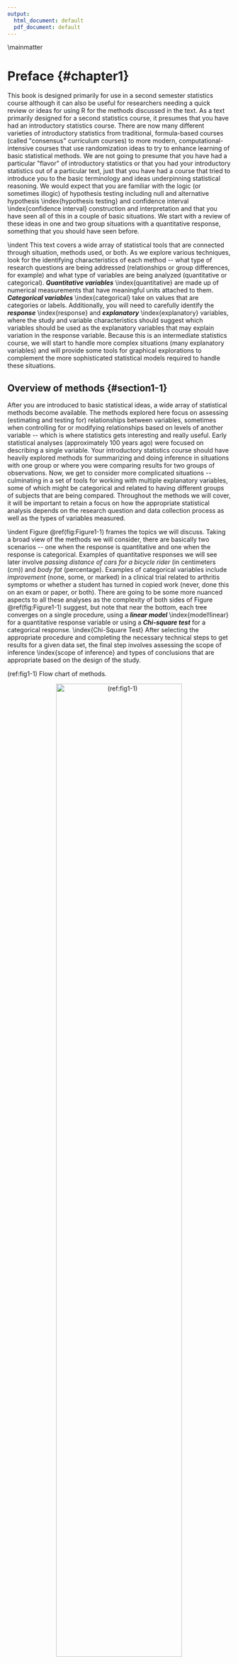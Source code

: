 ```yaml
---
output:
  html_document: default
  pdf_document: default
---
```

\mainmatter

# Preface {#chapter1}





This book is designed primarily for use in a second semester 
statistics course although it can also be
useful for researchers needing a quick review or ideas for using R for the
methods discussed in the text. As a text primarily designed for a second
statistics course, it presumes that you have had an introductory statistics
course. There are now many different varieties of introductory statistics from
traditional, formula-based courses (called "consensus" curriculum courses) to
more modern, computational-intensive courses that use randomization ideas to try to
enhance learning of basic statistical methods. We are not going to presume that
you have had a particular "flavor" of introductory statistics or that you had
your introductory statistics out of a particular text, just that you have had a
course that tried to introduce you to the basic terminology and ideas
underpinning statistical reasoning. We would expect that you are familiar with
the logic (or sometimes illogic) of hypothesis testing including null and
alternative hypothesis \index{hypothesis testing} and confidence interval \index{confidence interval} construction and interpretation
and that you have seen all of this in a couple of basic situations. We start
with a review of these ideas in one and two group situations with a
quantitative response, something that you should have seen before. 

\indent This text covers a wide array of statistical tools that are connected through situation, methods used, 
or both. As we explore various techniques, look for the identifying characteristics
of each method -- what type of research questions are being addressed
(relationships or group differences, for example) and what type of variables
are being analyzed (quantitative or categorical). ***Quantitative variables*** \index{quantitative} are made up of numerical measurements that have meaningful units attached to
them. ***Categorical variables*** \index{categorical} take on values that are categories or labels.
Additionally, you will need to carefully identify the ***response*** \index{response} and ***explanatory*** \index{explanatory} variables, where
the study and variable characteristics should suggest which variables should be used
as the explanatory variables that may explain
variation in the response variable. Because this is an intermediate statistics
course, we will start to handle more complex situations (many explanatory
variables) and will provide some tools for graphical explorations to complement
the more sophisticated statistical models required to handle these situations. 

## Overview of methods {#section1-1}

After you are introduced to basic statistical ideas, a wide array of statistical methods become
available. The methods explored here focus on assessing (estimating and testing
for) relationships between variables, sometimes when controlling for or
modifying relationships based on levels of another variable -- which is where statistics gets interesting and really useful. Early statistical analyses (approximately 100 years ago) were
focused on describing a single variable. Your introductory statistics course
should have heavily explored methods for summarizing and doing inference in
situations with one group or where you were comparing results for two groups of
observations. Now, we get to consider more complicated situations -- culminating
in a set of tools for working with multiple explanatory variables, some of
which might be categorical and related to having different groups of subjects
that are being compared. Throughout the methods we will cover, it will be
important to retain a focus on how the appropriate statistical analysis depends
on the research question and data collection process as well as the types of
variables measured. 

\indent Figure \@ref(fig:Figure1-1) frames the topics we will discuss. Taking a broad
view of the methods we will consider, 
there are basically two scenarios -- one when the response is quantitative and
one when the response is categorical. Examples of quantitative responses we will
see later involve *passing distance of cars for a bicycle rider* (in centimeters (cm)) and *body fat* (percentage). 
Examples of categorical variables include *improvement* (none, some, or marked) 
in a clinical trial related to arthritis symptoms or whether a student has turned in copied work 
(never, done this on an exam or paper, or both). There are going to be some more
nuanced aspects to all these analyses as the complexity of both sides of Figure
\@ref(fig:Figure1-1) suggest, but note that near the bottom, each tree converges 
on a single
procedure, using a ***linear model*** \index{model!linear} for a quantitative response variable or 
using a ***Chi-square test*** for a categorical response. \index{Chi-Square Test} After selecting the
appropriate procedure and completing the necessary technical steps to get results
for a
given data set, the final step involves assessing the scope of inference 
\index{scope of inference} and
types of conclusions that are appropriate based on the design of the study. 

(ref:fig1-1) Flow chart of methods.

<div class="figure" style="text-align: center">
<img src="chapter1_files/decisiontree.jpg" alt="(ref:fig1-1)" width="75%" />
<p class="caption">(\#fig:Figure1-1)(ref:fig1-1)</p>
</div>

\indent We will be spending most of the semester working on methods for quantitative
response variables (the
left side of Figure \@ref(fig:Figure1-1) is covered in Chapters \@ref(chapter2),
\@ref(chapter3), \@ref(chapter4), \@ref(chapter6), \@ref(chapter7), and
\@ref(chapter8)), stepping
over to handle the situation with a categorical response variable in Chapter \@ref(chapter5) (right side
of Figure \@ref(fig:Figure1-1)).
Chapter \@ref(chapter9) contains case studies
illustrating all the methods discussed previously, providing a final opportunity
to explore additional examples that illustrate how finding a
path through Figure \@ref(fig:Figure1-1) can lead to the appropriate analysis. 


\indent The first topics (Chapters \@ref(chapter1), and \@ref(chapter2)) will be more
familiar as we start with single and two group situations
with a quantitative response. In your previous statistics course, you should
have seen methods for estimating and quantifying uncertainty for the mean of a
single group and for differences in the means of two groups. Once we have briefly
reviewed these methods and introduced the statistical software that we will use
throughout the course, we will consider the first new statistical material in
Chapter \@ref(chapter3). It involves the situation with a quantitative response
variable where
there are more than 2 groups to compare -- this is what we call the ***One-Way
ANOVA*** situation. It generalizes the 2-independent sample hypothesis
test to handle situations where more than 2 groups are being studied. When we
learn this method, we will begin discussing model assumptions \index{assumptions} and methods for
assessing those assumptions that will be present in every analysis involving a
quantitative response. The ***Two-Way ANOVA*** (Chapter \@ref(chapter3))
considers situations with two categorical explanatory variables and a 
quantitative response. To make
this somewhat concrete, suppose we are interested in assessing differences in, 
say, the *yield* of wheat from a field based on the amount of *fertilizer* applied
(none, low, or high) and *variety* of wheat (two types). Here, *yield* is a quantitative response variable that might be measured in bushels per acre and
there are two categorical explanatory variables, *fertilizer*, with three levels, and *variety*, with two levels. In this material, we introduce the idea of an
***interaction*** between the two explanatory variables: \index{interaction!Two-Way ANOVA} the relationship between one categorical
variable and the mean of the response changes depending on the levels of the
other categorical variable. For example, extra fertilizer might enhance the
growth of one variety and hinder the growth of another so we would say that *fertilizer* has different impacts based on the level of *variety*. Given this interaction may or may not actually be present, we will consider two versions of the model in Two-Way ANOVAs, \index{model!Two-Way ANOVA} what are called the ***additive*** \index{model!additive} (no interaction) and the ***interaction*** \index{model!interaction} models. 

\indent Following the methods for two categorical variables and a quantitative response, we explore a method for
analyzing data where the response is categorical, called the ***Chi-square test***
in Chapter \@ref(chapter5). This most closely matches the One-Way ANOVA
situation with a single categorical explanatory variable, except now the
response variable is categorical. For example, we will assess whether taking a
drug (vs taking a ***placebo***^[A ***placebo*** is a treatment level designed to
mimic the potentially efficacious level(s) but that can have no actual effect. The
***placebo effect*** is the effect that thinking that an effective treatment was
received has on subjects. There are other related issues in performing experiments
like the ***Hawthorne*** or ***observer effect*** where subjects modify behavior
because they are being observed.])
has an ***effect***^[We will reserve the term "effect" for situations where we could
potentially infer causal impacts on the response of the explanatory variable which
occurs in situations where the levels of the explanatory variable are randomly
assigned to the subjects.] on the type of improvement the subjects demonstrate. There
are two different scenarios
for study design that impact the analysis technique and hypotheses tested in
Chapter \@ref(chapter5). If the explanatory variable reflects the group that
subjects were
obtained from, either through randomization of the treatment level to the
subjects or by taking samples from separate populations, this is called a
***Chi-square Homogeneity Test***. \index{Chi-Square Test!Homogeneity Test} It is also possible to obtain a single sample
from a population and then obtain information on the levels of the explanatory
variable for each
subject. We will analyze these results using what is called a ***Chi-square Independence Test***.
\index{Chi-Square Test!Independence Test} They both use the same test statistic but we use slightly different graphics and are testing different hypotheses in these two related
situations. Figure \@ref(fig:Figure1-1) also shows that if we had a quantitative explanatory
variable and a categorical response that we would need to "bin" or create
categories of responses from the quantitative variable to use the Chi-square
testing methods. 

\indent If the predictor and response variables are both quantitative, we start with
scatterplots, correlation, 
and ***simple linear regression*** models (Chapters \@ref(chapter6) and
\@ref(chapter7)) -- things you should have seen, at least to some degree,
previously. The biggest differences here will be
the depth of exploration of diagnostics and inferences for this model and
discussions of transformations of variables. \index{transformation} If there is more than one
explanatory variable, then we say that we are doing ***multiple linear regression***
(Chapter \@ref(chapter8)) -- the "multiple" part of the name reflects that there will
be more
than one explanatory variable. We use the same name if we have a mix of
categorical and quantitative predictor variables but there are some new issues
in setting up the models and interpreting the coefficients that we need to
consider. In the situation with one categorical predictor and one quantitative
predictor, we revisit the idea of an interaction. 
\index{interaction!MLR} 
It allows us to consider situations
where the estimated relationship between a quantitative predictor and the 
mean response
varies among different levels of the categorical variable. In Chapter \@ref(chapter9), connections among all the methods used for quantitative responses are discussed, showing that they are all just linear models \index{model!linear}. We also show how the methods discussed can be applied to a suite of new problems with a set of case studies and how that relates to further extensions of the methods.

\indent By the end of Chapter \@ref(chapter9) you should be able to identify, perform 
using the statistical software R [@R-base], and interpret the results from each of these methods. There
is a lot to learn, but many of the tools for using R and interpreting results
of the analyses accumulate and repeat throughout the textbook. If you work hard to
understand the initial methods, it will help you when the methods get more
complicated. You will likely feel like you are just starting to learn how to
use R at the end of the semester and for learning a new language that is
actually an accomplishment. We will just be taking you on the first steps of a
potentially long journey and it is up to you to decide how much further you
want to go with learning the software. 

\indent All the methods you will learn require you to carefully consider how the data were collected, how that
pertains to the population of interest, and how that impacts the inferences
that can be made. The ***scope of inference*** from the bottom of Figure
\@ref(fig:Figure1-1) is our shorthand term for remembering to think about two aspects
of the study -- ***random assignment*** and ***random sampling***.
\index{random assignment} \index{random sampling} In a given
situation, you need to use the description of the study to decide if the
explanatory variable was randomly assigned to study units (this allows for ***causal inferences*** \index{causal effect} if differences are detected) or not (so no causal statements
are possible). As an example, think about two studies, one where students are
randomly assigned to either get tutoring with their statistics course or not
and another where the students are asked at the end of the semester whether
they sought out tutoring or not. Suppose we compare the final grades in the
course for the two groups (tutoring/not) and find a big difference. In the
first study with random assignment, \index{random assignment} we can say the tutoring caused the
differences we observed. In the second, we could only say that the tutoring was
associated with differences but because students self-selected the group they
ended up in, we can't say that the tutoring caused the differences. The other
aspect of scope of inference concerns random sampling: \index{random sampling} If the data were obtained
using a random sampling mechanism, then our inferences can be safely extended
to the population that the sample was taken from. However, if we have a non-random
sample, our inference can only apply to the sample collected. In the previous
example, the difference would be studying a random sample of students from the
population of, say, Introductory Statistics students at a university versus
studying a sample of students that volunteered for the research project, maybe
for extra credit in the class. We could still randomly assign them to
tutoring/not but the non-random sample would only lead to conclusions about
those students that volunteered. The most powerful scope of inference is when there
are randomly assigned levels of explanatory variables with a random sample from
a population -- conclusions would be about causal impacts that would happen in the
population. 

\indent By the end of this material, you should have some basic R skills and abilities to create basic ANOVA and
regression models, as well as to handle Chi-square testing situations. 
Together, this should prepare you for future statistics courses or for other
situations where you are expected to be able to identify an appropriate
analysis, do the calculations and required graphics using the data set, and then effectively
communicate interpretations for the methods discussed here. 

## Getting started in R {#section1-2}

You will need to download the statistical software package called R and an enhanced interface to R called
RStudio [@RStudio]. They are open source and free to download and use
(and will always be that way). This means that the skills you learn now can
follow you the rest of your life. R is becoming the primary language of
statistics and is being adopted across academia, government, and businesses to
help manage and learn from the growing volume of data being obtained. Hopefully
you will get a sense of some of the power of R in this book. 

\indent The next pages will walk you through the process of getting the software downloaded and provide you with
an initial experience using RStudio to do things that should look familiar
even though the interface will be a new experience. Do not expect to master R
quickly -- it takes years (sorry!) even if you know the statistical methods
being used. We will try to keep all your interactions with R code in a similar
code format and that should help you in learning how to use R as we move
through various methods. We will also often provide you with example code. Everyone
that learns R starts with copying other people's code and then making changes
for specific applications -- so expect to go back to examples from the text and focus
on learning how to modify that code to work for your particular data set. Only
really experienced R users "know" functions without having to check other
resources. After we complete this basic introduction, Chapter \@ref(chapter2) begins doing
more sophisticated things with R, allowing us to compare quantitative responses
from two groups, make some graphical displays, do hypothesis testing \index{hypothesis testing} and create
confidence intervals in a couple of different ways. 

\indent You will have two^[There is a cloud version of R Studio available at https://rstudio.cloud/ that is free for limited usage and some institutions have locally hosted versions that you can use with a web-browser (check with your instructor for those options). We recommend following the steps to be able to work locally but try this option if you have issues with the installation process and need to complete an assignment or two until you get the installation sorted out.] downloading activities to complete before you can do anything
more than read this book^[I created this interactive website (https://greenwood-stat.shinyapps.io/InstallDemo/) that contains discussions and activities related to installing and using R and RStudio.]. First, you need to download R. It is the engine that will do all the computing
for us, but you will only interact with it once. Go to http://cran.rstudio.com
and click on the "**Download R for...**" button that
corresponds to your operating system. On the next page, click on "**base**" and then it will take you 
to a screen to download the most current version of R that is compiled for your
operating system, something like "**Download R 4.1.1 for Windows**". Click on that link and then open 
the file you downloaded. You will need to select your preferred language (choose English so your instructor can help you), then hit "**Next**"
until it starts to unpack and install the program (all the base settings will be fine). After you hit "**Finish**" you will not do anything further with R directly. 

\indent Second, you need to download RStudio. It is an enhanced interface that will make interacting with
R less frustrating and allow you to directly create reports that include the code and output. To download RStudio, go near the bottom of https://www.rstudio.com/products/rstudio/download/ and select the correct version under
"Installers for Supported Platforms" for your operating system. Download and
then install RStudio using the installer. From this point forward, you should only
open RStudio; it provides your interface with R. Note that both R and RStudio
are updated frequently (up to four times a year) and if you downloaded either
more than a few months previously, you should download the up-to-date versions, 
especially if something you are trying to do is not working. Sometimes code
will not work in older versions of R and sometimes old code won't work in new
versions of R.^[The need to keep the code up-to-date as R continues to evolve is
one reason that this book is locally published and that this is the 8^th^ time 
it has been revised in eight years...]
 
(ref:fig1-2) Initial RStudio layout.

<div class="figure" style="text-align: center">
<img src="chapter1_files/fig1-2.png" alt="(ref:fig1-2)" width="100%" />
<p class="caption">(\#fig:Figure1-2)(ref:fig1-2)</p>
</div>

\newpage

\indent To get started, we can complete some basic tasks in R using the RStudio
interface. When you open RStudio, you will see a screen like Figure 
\@ref(fig:Figure1-2). The
added annotation in this and the following screen-grabs is there to help you
get initially oriented to the software interface. R is command-line software --
meaning that in some way or another you have to create code and get it evaluated,
either by entering and execute it at a command prompt or by using the RStudio 
interface to run the code that is stored in a file. RStudio makes the management and
execution of that code more efficient than the basic version of R. In RStudio, 
the lower left panel is called the "console" window and is where you can type R
code directly into R or where you will see the code you run and (most
importantly!) where the results of your executed commands will show up. The
most basic interaction with R is available once you get the cursor active at
the command prompt ">" by clicking in that panel (look for a blinking
vertical line). The upper left panel is for writing, saving, and running your R
code either in .R script files or .Rmd (markdown) files, discussed below. Once 
you have code available in this window, the "Run" button will
execute the code for the line that your cursor is on or for any text that you
have highlighted with your mouse. The "data management" or environment panel is
in the upper right, providing information on what data sets have been loaded. 
It also contains the "Import Dataset" button that provides the easiest way for
you to read a data set into R so you can analyze it. The lower right panel
contains information on the "Packages" (additional code we will download and
install to add functionality to R) that are available and is where you will see
plots that you make and requests for "Help" on specific functions. 


\indent As a first interaction with R we can use it as a calculator. To do this, click near the command prompt
(``>``) in the lower left "console" panel, type 3+4, and then hit enter. It
should look like this:

```r
> 3 + 4
[1] 7
```

You can do more interesting calculations, like finding the mean of the 
numbers -3, 5, 7, and 8 by adding them up and dividing by 4:

```r
> (-3 + 5 + 7 + 8)/4
[1] 4.25
```

Note that the parentheses help R to figure out your desired order of operations. If you drop that grouping, you get
a very different (and wrong!) result:

```r
> -3 + 5 + 7 + 8/4
[1] 11
```

We could estimate the standard deviation similarly using the formula you might remember from introductory
statistics, but that will only work in very limited situations. To use the real
power of R this semester, we need to work with data sets that store the
observations for our subjects in *variables*.
Basically, we need to store observations in named vectors (one dimensional 
arrays) that contain a list of the observations. To create a vector containing
the four numbers and assign it to a variable named *variable1*, we need to 
create a vector using the concatenate function 
``c`` which means "combine the items" that follow, if they are inside 
parentheses and have commas separating the values, 
as follows:

```r
> c(-3, 5, 7, 8)
[1] -3 5 7 8
```

To get this vector stored in a variable called *variable1* we need to 
use the assignment operator, ``<-`` (read as "is defined to contain") that assigns 
the information on the right into the variable that you are creating on 
the left. 

```r
> variable1 <- c(-3, 5, 7, 8)
```

In R, the assignment operator, ``<-``, is created by typing a 
"less than" symbol ``<`` followed by a "minus" sign (``-``)
**without a space between them**. If you
ever want to see what numbers are residing in an object in R, just type 
its name and hit *enter*. You can see how that variable contains the same 
information that was initially generated by 
``c(-3, 5, 7, 8)`` but is easier to access since we just need the text 
for the variable name representing that vector. 

```r
> variable1
[1] -3 5 7 8
```

With the data stored in a variable, we can use functions such as
``mean`` and
``sd`` to find the mean and standard deviation of the observations contained in
``variable1``: 
\index{mean}
\index{standard deviation}

```r
> mean(variable1)
[1] 4.25
> sd(variable1)
[1] 4.99166
```


\indent When dealing with real data, we will often have information about more than one
variable. We could enter all observations by hand for each variable but this is
prone to error and onerous for all but the smallest data sets. If you are to
ever utilize the power of statistics in the evolving data-centered world, data
management has to be accomplished in a more sophisticated way. While you can
manage data sets quite effectively in R, it is often easiest to start with your
data set in something like Microsoft Excel or OpenOffice's Calc. You want to
make sure that observations are in the rows and the names of variables are in
first row of the columns and that there is no "extra stuff" in the spreadsheet. If you have
missing observations, they should be represented with blank cells. The file should
be saved as a ".csv" file (stands for comma-separated values although Excel
calls it "CSV (Comma Delimited)"), which basically strips off some of the junk
that Excel adds to the necessary information in the file. Excel will tell you that
this is a bad idea, but it actually creates a more stable archival format and
one that R can use directly.^[There are ways to read ".xls" and ".xlsx" files 
directly into R that we will explore later so you can also use that format if you prefer.]

\indent The following code to read in the data set relies on an R package called 
``readr`` [@R-readr]. Packages in R provide additional functions and data sets that 
are not available in the initial download of R or RStudio. To get access to the packages, 
first "install" (basically
download) and then "load" the package. To install an R package, go to the **Packages** 
tab in the lower right panel of
RStudio. Click on the **Install** button and then type in the name of the package in
the box (here type in ``readr``). 
\index{R packages!\textbf{readr}}
RStudio will try to auto-complete the package name
you are typing which should help you make sure you got it typed correctly. If you are working in a .Rmd file, a highlighted message may show up on the top of the file to suggest packages to install that are not present -- look for this to help make sure you have the needed packages installed. This will
be the first of *many* times that we will mention that R is case sensitive -- in
other words, ``Readr`` is different from ``readr`` in R syntax and this sort of
thing applies to everything you do in R. You should only need to install each R
package once on a given computer. If you ever see a message that R can't find a
package, make sure it appears in the list in the **Packages** tab. If it 
doesn't, repeat the previous steps to install it. 

---------------------------------------------------------------------------
**Important**: R is case sensitive! ``Readr`` is not the same as ``readr``!
---------------------------------------------------------------------------

\newpage

\indent After installing the package, we need to load it to make it active in a given work
session. Go to the command prompt and type (or copy and paste) ``library(readr)`` or ``require(readr)``:
\index{R packages!\textbf{readr}}

```
> library(readr)
```

With a data set converted to a CSV file and ``readr`` installed and loaded, we need to read the data set into the active workspace. 
\index{import data}
There are two ways to do this, either using the point-and-click GUI in RStudio (click
the "Import Dataset" button in the upper right "Environment" panel as
indicated in Figure \@ref(fig:Figure1-2)) or modifying the ``read_csv`` 
function to find the file of interest. To practice this, you can 
download an Excel (.xls) file from
http://www.math.montana.edu/courses/s217/documents/treadmill.xls 
that contains observations on 31 males that volunteered for a study on methods 
for measuring fitness [@Westfall1993]. 
In the spreadsheet, you will find a data set that
starts and ends with the following information (only results for Subjects 1, 2, 
30, and 31 shown here):

----------------------------------------------------------------------------
Sub-   Tread-    TreadMill-   RunTime  RunPulse  Rest    BodyWeight   Age
ject   MillOx    MaxPulse                        Pulse
-----  --------  -----------  -------  --------  ------  -----------  ----
1      60.05     186          8.63     170       48      81.87        38

2      59.57     172          8.17     166       40      68.15        42

…      …         …            …        …         …       …            …

30     39.2      172          12.88    168       44      91.63        54

31     37.39     192          14.03    186       56      87.66        45
----------------------------------------------------------------------------

\indent The variables contain information on the subject number (*Subject*), subjects' 
maximum treadmill oxygen consumption (*TreadMillOx*, in ml per kg per minute, also called maximum VO2) and 
maximum pulse rate (*TreadMillMaxPulse*, in beats per minute), time to run 1.5
miles (*Run Time*, in minutes), maximum pulse
during 1.5 mile run (*RunPulse*, in beats per minute), resting pulse rate 
(*RestPulse*, beats per minute), Body Weight (*BodyWeight*, in kg), and *Age* 
(in years). Open the file in Excel or equivalent software and then save it as 
a .csv file in a location you can find on your computer. Then go to RStudio 
and click on **File**, then **Import Dataset**, then **From Text (readr)...**^[If
you are having trouble getting the file converted and read into R, copy and 
run the following code: 
``treadmill <- read_csv("http://www.math.montana.edu/courses/s217/documents/treadmill.csv")``.] 
\index{import data}
Click "**Import**" and find your file. R will store the data set as an object with the same name 
as the .csv file. You could use another name as well, but it is 
often easiest just to keep the data
set name in R related to the original file name. You should see some text appear
in the console (lower left panel) like in Figure \@ref(fig:Figure1-3). The text 
that is created
will look something like the following -- if you had stored the file in a drive
labeled D:, it would be:




```r
treadmill <- read_csv("D:/treadmill.csv")
```

What is put inside the 
``" "`` will depend on the location and name of your saved .csv file. A 
version of the data set in what looks like a
spreadsheet will appear in the upper left window due to the second line of 
code (``View(treadmill``)). 

(ref:fig1-3) RStudio with initial data set loaded.

<div class="figure" style="text-align: center">
<img src="chapter1_files/fig1-3.png" alt="(ref:fig1-3)" width="100%" />
<p class="caption">(\#fig:Figure1-3)(ref:fig1-3)</p>
</div>

\indent Just directly typing (or using) a line of code like this is actually the 
other way that we can read in
files. If you choose to use the text-only interface, then you need to tell R
where to look in your computer to find the data file. ``read_csv`` is a 
function that takes a path as an argument. To use it, specify the path to 
your data file, put quotes around it, and put it as the input to 
``read_csv(...)``. For some examples later in the book, you will be able to 
copy a command like this from the text and read data sets and other
code directly from the website, assuming you are connected to the
internet. 

\indent To verify that you read the data set in correctly, it is always good to check 
its contents. We can view the first and last rows in the data set using the 
``head`` and ``tail`` functions on the data set, which show the following 
results for the
``treadmill`` data. Note that you will sometimes need to resize the console
window in RStudio to get all the columns to display
in a single row which can be performed by dragging the gray bars that separate
the panels.
\index{\texttt{head()}}
\index{\texttt{tail()}}

\small

```r
> head(treadmill)
# A tibble: 6 x 8
  Subject TreadMillOx TreadMillMaxPulse RunTime RunPulse RestPulse BodyWeight   Age
    <int>       <dbl>             <int>   <dbl>    <int>     <int>      <dbl> <int>
1       1       60.05               186    8.63      170        48      81.87    38
2       2       59.57               172    8.17      166        40      68.15    42
3       3       54.62               155    8.92      146        48      70.87    50
4       4       54.30               168    8.65      156        45      85.84    44
5       5       51.85               170   10.33      166        50      83.12    54
6       6       50.55               155    9.93      148        49      59.08    57

> tail(treadmill)
# A tibble: 6 x 8
  Subject TreadMillOx TreadMillMaxPulse RunTime RunPulse RestPulse BodyWeight   Age
    <int>       <dbl>             <int>   <dbl>    <int>     <int>      <dbl> <int>
1      26       44.61               182   11.37      178        62      89.47    44
2      27       40.84               172   10.95      168        57      69.63    51
3      28       39.44               176   13.08      174        63      81.42    44
4      29       39.41               176   12.63      174        58      73.37    57
5      30       39.20               172   12.88      168        44      91.63    54
6      31       37.39               192   14.03      186        56      87.66    45
```
 
\normalsize

\newpage

\indent When you load an installed package with ``library``, you may see a warning message about versions of the package and versions of 
R -- this is *usually* something you can ignore. Other warning messages could
be more ominous for proceeding but before getting too concerned, there are 
couple of basic things to check. 
\index{warning message}
First, double check that the package is 
installed (see
previous steps). Second, check for typographical errors in your code --
especially for mis-spellings or unintended capitalization. If you are still
having issues, try repeating the installation process. Then click on the "**Update**" button to check for potentially newer versions of packages. If all that fails, try the cloud version of RStudio discussed before and repeat the steps there. 

\indent To help you go from basic to intermediate R usage and especially to help with more
complicated problems, you will want to learn how to manage and save your R code. 
The best way to do this is using the upper left panel in RStudio. If you just want to manage code, then you can use what
are called R Scripts, which are files that have a file extension of ".R". To
start a new ".R" file to store your code, click on **File**, then 
**New File**, then **R Script**. This will create a blank page to enter and 
edit code -- then save the file as something like "MyFileName.R" in your preferred location. 
Saving your code will mean that you can return to where you
were working last by simply re-running the saved script file. With code in the
script window, you can place the cursor on a line of code or highlight a chunk
of code and hit the "Run" button^[You can also use Ctrl+Enter if you like hot keys.] 
on the upper part of the panel. It will appear
in the console with results just like what you would obtain if you typed it
after the command prompt and hit enter for each line. Figure \@ref(fig:Figure1-4) 
shows the screen with the code used in this 
section in the upper left panel, saved in
a file called "Ch1.R", with the results of highlighting and executing the first
section of code using the "Run" button. 

(ref:fig1-4) RStudio with highlighted code run.

<div class="figure" style="text-align: center">
<img src="chapter1_files/fig1-4.png" alt="(ref:fig1-4)" width="100%" />
<p class="caption">(\#fig:Figure1-4)(ref:fig1-4)</p>
</div>

## Basic summary statistics, histograms, and boxplots using R {#section1-3}

For the following material, you will need to install and load the ``mosaic`` package [@R-mosaic]. 

\index{R packages!\textbf{mosaic}}

```r
> library(mosaic)
```

It provides a suite of enhanced functions to aid our initial explorations. With RStudio running, the ``mosaic`` package loaded, a place to write and
save code, and the ``treadmill`` data set loaded, we can (finally!) start to
summarize the results of the study. The ``treadmill`` object is what R calls a 
***tibble***^[Tibbles are R objects that can contain both 
categorical and quantitative variables on your $n$ subjects with a name for each
variable that is also the name of each column in a matrix. \index{tibble} Each subject is a 
row of the data set. The name (supposedly) is due to the way *table* sounds in the accent of a particularly influential developer at RStudio who is from New Zealand.] and contains columns corresponding to each variable in 
the spreadsheet. Every
function in R will involve specifying the variable(s) of interest and how you
want to use them. To access a particular variable (column) in a tibble, you
can use a $ between the name of the tibble and the name of the variable of
interest, generically as ``tibblename$variablename``. You can think of this as *tibblename's variablename* where the *'s* is replaced by the dollar sign. To identify the 
``RunTime`` variable here it would be ``treadmill$RunTime``. In the command line it would look like:

```r
> treadmill$RunTime
[1]  8.63  8.17  8.92  8.65 10.33  9.93 10.13 10.08  9.22  8.95 10.85  9.40 11.50 10.50
[15] 10.60 10.25 10.00 11.17 10.47 11.95  9.63 10.07 11.08 11.63 11.12 11.37 10.95 13.08
[29] 12.63 12.88 14.03
```

\indent Just as in the previous section, we can generate summary statistics using functions like ``mean`` and ``sd`` by running them on a specific variable:
\index{mean}
\index{standard deviation}

```r
> mean(treadmill$RunTime)
[1] 10.58613
> sd(treadmill$RunTime)
[1] 1.387414
```
And now we know that the average running time for 1.5 miles for the subjects in the study was 10.6 minutes with a standard deviation (SD) of 1.39 minutes. But you should remember that the
mean and SD are only appropriate summaries if the distribution is roughly
***symmetric*** (both sides of the distribution are approximately the same shape and length). The 
``mosaic`` package provides a useful function called ``favstats`` that provides 
the mean and SD as well as the ***5 number summary***: \index{5 number summary}
the minimum (``min``), the first quartile (``Q1``, the 25^th^ percentile), 
the median (50^th^ percentile), the third quartile (``Q3``, the 75^th^
percentile), and the maximum (``max``). It also provides the number of 
observations (``n``) which was 31, as noted above, and a count of whether any 
missing values were encountered (``missing``), which was 0 here since all 
subjects had measurements available on this variable. 
\index{favstats}

```r
> favstats(treadmill$RunTime)
  min   Q1 median    Q3   max     mean       sd  n missing
 8.17 9.78  10.47 11.27 14.03 10.58613 1.387414 31       0
```

\indent We are starting to get somewhere with understanding that the runners were 
somewhat fit with the worst runner covering 1.5 miles in 14 minutes 
(the equivalent of a 9.3 minute mile)
and the best running at a 5.4 minute mile pace. The limited variation in the
results suggests that the sample was obtained from a restricted group with
somewhat common characteristics. When you explore the ages and weights of the
subjects in the Practice Problems in Section \@ref(section1-6), you will get even more
information about how similar all the subjects in this study were. Researchers often publish numerical summaries of this sort of demographic information to help readers understand the subjects that they studied and that their results might apply to.

\indent A graphical display of these results will help us to assess the shape 
of the distribution of run times -- including considering the potential for the presence of a ***skew*** (whether the right or left tail of the distribution 
is noticeably more spread out, with left skew meaning that the left tail 
is more spread out than the right tail) \index{skew} and ***outliers*** \index{outlier}
(unusual observations). A ***histogram*** \index{histogram} is a good place to start.
Histograms display connected bars with counts of observations defining
the height of bars based on a set of bins of values of the quantitative variable. 
We will apply the ``hist`` function to the ``RunTime`` variable, which produces 
Figure \@ref(fig:Figure1-5). 

```r
> hist(treadmill$RunTime)
```

(ref:fig1-5) Histogram of Run Times (minutes) of $n$ = 31 subjects in Treadmill study, bar heights are counts.

<div class="figure" style="text-align: center">
<img src="01-preface_files/figure-html/Figure1-5-1.png" alt="(ref:fig1-5)" width="75%" />
<p class="caption">(\#fig:Figure1-5)(ref:fig1-5)</p>
</div>

(ref:fig1-6) RStudio while in the process of copying the histogram.

<div class="figure" style="text-align: center">
<img src="chapter1_files/Fig1-6.png" alt="(ref:fig1-6)" width="100%" />
<p class="caption">(\#fig:Figure1-6)(ref:fig1-6)</p>
</div>

\indent You can save this plot by clicking on the **Export** button found above 
the plot, followed by **Copy to Clipboard** and clicking on the 
**Copy Plot** button. Then if you open your
favorite word-processing program, you should be able to paste it into a
document for writing reports that include the figures. You can see the first
parts of this process in the screen grab in Figure \@ref(fig:Figure1-6). You can also directly save the figures as separate files using 
**Save as Image** or **Save as PDF** and then insert them into your word 
processing documents. 

\indent The function ``hist`` defaults into providing a histogram on the ***frequency***
(count) scale. In most R functions, there are the default options that will 
occur if we don't make any specific choices but we
can override the default options if we desire. One option we can modify here is
to add labels to the bars to be able to see exactly how many observations fell
into each bar. Specifically, we can turn the ``labels`` option "on" by making it true ("T") by adding ``labels = T`` to the previous call to the ``hist`` function, separated by a comma. Note that we will use the ``=`` sign only for changing options within functions. 

```r
> hist(treadmill$RunTime, labels = T)
```

(ref:fig1-7) Histogram of Run Times with counts in bars labeled.

<div class="figure" style="text-align: center">
<img src="01-preface_files/figure-html/Figure1-7-1.png" alt="(ref:fig1-7)" width="75%" />
<p class="caption">(\#fig:Figure1-7)(ref:fig1-7)</p>
</div>


\indent Based on this histogram (Figure \@ref(fig:Figure1-8)), it does not appear that there any outliers in the responses
since there are no bars that are separated from the other observations. However, 
the distribution does not look symmetric and there might be a skew to the
distribution. Specifically, it appears to be ***skewed right*** (the right tail is longer than the left). But histograms can sometimes mask features of
the data set by binning observations and it is hard to find the percentiles
accurately from the plot. 

\indent When assessing outliers and skew, the ***boxplot*** 
(or *Box and Whiskers* plot) can also be helpful (Figure \@ref(fig:Figure1-8)) to describe the 
shape of the distribution as it displays the 5-number summary and will also indicate
observations that are "far" above the middle of the observations. 
\index{boxplot}
R's ``boxplot`` function uses the standard rule to indicate an observation as a
***potential outlier*** if it falls more than 1.5 times the ***IQR*** 
(Inter-Quartile Range, calculated as Q3 -- Q1) below Q1 or above Q3. 
\index{outlier}
The potential outliers 
are plotted with circles and the *Whiskers* (lines that extend from Q1 and Q3 typically to 
the minimum and maximum) are shortened to only go as far as
observations that are within $1.5*$IQR of the upper and lower quartiles. The *box*
part of the boxplot is a box that goes from Q1 to Q3 and the median is displayed as a line 
somewhere inside the box.^[The median, quartiles and whiskers sometimes occur at the same 
values when there are many tied observations. If you can't see all the 
components of the boxplot, produce the numerical summary to help you understand 
what happened.] Looking back at the summary statistics above, Q1 = 9.78 and Q3 = 11.27, providing an IQR of:

```r
> IQR <- 11.27 - 9.78
> IQR
[1] 1.49
```

One observation (the maximum value of 14.03) is indicated as a potential outlier 
based on this result by being larger than Q3 $+1.5*$IQR, which was 13.505:

```r
> 11.27 + 1.5*IQR
[1] 13.505
```

\indent The boxplot also shows a slight indication of a right skew (skew towards
larger values) with the distance from the minimum to the median being smaller than the
distance from the median to the maximum. Additionally, the distance from Q1 to
the median is smaller than the distance from the median to Q3. It is modest skew,
but worth noting. 

(ref:fig1-8) Boxplot of 1.5 mile Run Times.

<div class="figure" style="text-align: center">
<img src="01-preface_files/figure-html/Figure1-8-1.png" alt="(ref:fig1-8)" width="75%" />
<p class="caption">(\#fig:Figure1-8)(ref:fig1-8)</p>
</div>

```r
> boxplot(treadmill$RunTime)
```

\indent While the default boxplot is fine, it fails to provide good graphical labels, 
especially on the y-axis. Additionally, there is no title on the plot. The
following code provides some enhancements to the plot by using the ``ylab`` and 
``main`` options in the call to ``boxplot``, with the results displayed in
Figure \@ref(fig:Figure1-9). When we add text to plots, it will be contained within quotes and
be assigned into the options ``ylab`` (for y-axis) or ``main``
(for the title) here to put it into those locations. 

(ref:fig1-9) Boxplot of Run Times with improved labels.

<div class="figure" style="text-align: center">
<img src="01-preface_files/figure-html/Figure1-9-1.png" alt="(ref:fig1-9)" width="75%" />
<p class="caption">(\#fig:Figure1-9)(ref:fig1-9)</p>
</div>

```r
> boxplot(treadmill$RunTime, ylab = "1.5 Mile Run Time (minutes)", 
          main = "Boxplot of the Run Times of n = 31 participants")
```

\indent Throughout the book, we will often use extra options to make figures that
are easier for you to understand. There
are often simpler versions of the functions that will suffice but the extra
work to get better labeled figures is often worth it. I guess the point is that
"a picture is worth a thousand words" but in data visualization, that is only
true if the reader can understand what is being displayed. It is also important
to think about the quality of the information that is being displayed, 
regardless of how pretty the graphic might be. So maybe it is better to say 
"a picture can be worth a thousand words" if it is well-labeled?

## R Markdown {#section1-4}


The previous results were created by running the R code and then copying the
results from either the console or by copying the figure and then pasting the results 
into the typesetting program. There is another way
to use RStudio where you can have it compile the results (both output and
figures) directly into a document together with other writing and the code that generated it, 
using what is called R Markdown (http://shiny.rstudio.com/articles/rmarkdown.html). 
It is basically what we used to prepare this book and what you should learn to use to do your work. 
From here forward, you will see a
change in formatting of the R code and output as you will no
longer see the command prompt (">") with the code. The output will be
flagged by having two "##"'s before it. For example, the summary statistics for
the *RunTime* variable from ``favstats`` function would look like when run using R Markdown:


```r
favstats(treadmill$RunTime)
```

```
##   min   Q1 median    Q3   max     mean       sd  n missing
##  8.17 9.78  10.47 11.27 14.03 10.58613 1.387414 31       0
```

\indent Statisticians (and other scientists) are starting to use R Markdown and 
similar methods because they provide what is called "Reproducible
research" [@Gandrud2015] where all the code and output it produced are
available in a single place. This allows different researchers to run and verify
results (so "reproducible results") or the original researchers to revisit their 
earlier work at a later date and recreate all their results exactly^[I recently 
had to revisit some work from almost a decade ago (before I switched to using R 
Markdown) as we were working on a journal article submission that re-used some 
of that work and it was unclear where some results came from, so I had to do 
some new work that could have been avoided if I had worked in a reproducible 
fashion.]. Scientific publications are currently
encouraging researchers to work in this way and may someday require it. The 
term ***reproducible*** \index{reproducible} can also be related to whether 
repeated studies (with new, independent data collection stages and analyses) 
get the same result (also called ***replication***) \index{replication} -- 
further discussion of these terms and the implications for scientific research 
are discussed in Chapter \@ref(chapter2).

\indent In order to get some practice using R Markdown, create a sample document 
in this format using File -> New File -> R Markdown... Choose a title for your 
file and select the "Word" option. This will create a new file in the upper left 
window where we stored our .R script. Save that file to your computer. Then you 
can use the "Knit" button to have RStudio run the code and create a word 
document with the results. R Markdown documents contain basically two 
components, "code chunks" that contain your code and the rest of the document 
where you can write descriptions and interpretations of the results that code 
generates. The code chunks can be inserted using the "Insert" button by 
selecting the "R" option. Then write your code in between the 
`` ```{r} `` and `` ``` `` lines (it should have grey highlights for those lines 
and white for the rest of the portions of the .Rmd document). Once you write 
some code inside a code chunk, you can test your code using the triangle on the 
upper right side of it to run all the code that resides in that chunk. Keep your 
write up outside of these code chunks to avoid code errors and failures to 
compile. Once you think your code and writing is done, you can use the "Knit" 
button to try to compile the file. As you are learning, you may find this 
challenging, so start with trying to review the sample document and knit each 
time you get a line of code written so you know which line was responsible for 
preventing the knitting from being successful. Also look around for posted 
examples of .Rmd files to learn how others have incorporated code with 
write-ups. You might even be given a template of homework or projects as .Rmd 
files from your instructor. After you do this a couple of times, you will find 
that the challenge of working with markdown files is more than matched by the 
simplicity of the final product and, at least to researchers, the 
reproducibility and documentation of work that this way of working provides.


## Grammar of Graphics {#section1-5}

The previous plots were made using what is called "base R" graphics. It is 
possible to make versions of all the graphics we need in this material using 
single function calls like ``boxplot`` -- and there are some places we will 
utilize these simple versions because they get us exactly what we want to see. 
But to make more complex displays and have complete control of the way the 
graphs look, we will utilize the `ggplot2` package [@R-ggplot2] which was 
built to implement a type of grammar for making and layering graphical displays 
of data, adding each layer step by step. \index{\texttt{ggplot}} 
\index{R packages!\textbf{ggplot2}} While it takes a little bit of work to get 
started, the power of these displays will ultimately make the investment 
worthwhile^[This discussion is based on materials developed for a data 
visualization workshop originally developed by Dr. Allison Theobold and related 
to the https://datacarpentry.org/ workshops.]. 

\indent As opposed to base graphics, the ggplots will contain multiple components 
that are patched together with a `+`, with the general format of 
`ggplot(data = <DATA>, mapping = aes(<VARIABLE MAPPINGS>)) + <GEOM_FUNCTION>()`. 
Breaking this down, the `data = ...` tells the `ggplot` function where to look, 
the information inside the `aes` (or aesthetic) defines which variables in the 
data set to use and how to use them (often with `x = variable1`, 
`y = variable2`, etc., with `x = ...` for the variable on the x (horizontal) 
axis and `y = ...` for the variable on the y (vertical) axis), and the 
`+ <GEOM_FUNCTION>()` defines which type of graph to make (there are 
`geom_histogram` and `geom_boxplot` to make the graphs discussed previously and 
many, many more). Because we often have many "+"'s to include, the common 
practice is to hit return after the "+" and start the next layer or option on 
the following line for better readability. Figure \@ref(fig:Figure1-10) shows a 
histogram of the `RunTime` variable made using the `+ geom_histogram()`. 
\index{\texttt{geom\_histogram}} \index{\texttt{geom\_boxplot}}

(ref:fig1-10) Default histogram of Run Times using `ggplot`.

```r
library(ggplot2)
ggplot(data = treadmill, mapping = aes(x = RunTime)) + geom_histogram()
```

```
`stat_bin()` using `bins = 30`. Pick better value with `binwidth`.

```

<div class="figure" style="text-align: center">
<img src="01-preface_files/figure-html/Figure1-10-1.png" alt="(ref:fig1-10)" width="75%" />
<p class="caption">(\#fig:Figure1-10)(ref:fig1-10)</p>
</div>

\newpage

The warning message reflects a challenge in making histograms that involves how 
many bins to use. In `geom_histogram`, it always uses 30 bins and expects you to 
make your own choice, compared to `hist` that used a different method to try to 
make a better automatic choice, but there is no single right answer. So maybe we 
should try out other values to get a "smoother" result here, which we can do by 
adding the `bins = ...` to the `+ geom_histogram()`, such as 
`+ geom_histogram(bins = 8)` to get an 8 bin histogram in 
Figure \@ref(fig:Figure1-11).


(ref:fig1-11) Histogram of Run Times using `ggplot` with 8 bins.

<div class="figure" style="text-align: center">
<img src="01-preface_files/figure-html/Figure1-11-1.png" alt="(ref:fig1-11)" width="75%" />
<p class="caption">(\#fig:Figure1-11)(ref:fig1-11)</p>
</div>


```r
ggplot(data = treadmill, mapping = aes(x = RunTime)) + 
  geom_histogram(bins = 8)
```

\newpage

\indent The following chapters will explore further modifications for these 
plots, but there are a couple of additions to highlight. The first is that we 
can often layer multiple geoms on the same plot and the order of the additions 
defines which layer is "on top", with the plot built up sequentially. So we can 
add a boxplot on top of a histogram by putting it after the histogram layer. 
Also in Figure \@ref(fig:Figure1-12), the `geom_rug` is also added, which puts 
a tick mark for each observation on the lower part of the x-axis. \index{rug} 
Rug plots use a graphical technique called ***jittering*** to add a little 
noise^[Jittering typically involves adding random variability to each 
observation that is uniformly distributed in a range determined based on the 
spacing of the observation. The idea is to jitter just enough to see all the 
points but not too much. This means that if you re-run the ``jitter`` function, 
the results will change if you do not set the random number seed using 
`set.seed` that is discussed more below. For more details, type ``help(jitter)`` 
in the console in RStudio.] to each observation so that multiple similar or 
tied observations do not plot as a single line. \index{jitter} There are options 
to control the color of individual components when we add them (the histogram is 
filled with grey (``fill = "grey"``), the boxplot is in "tomato" 
(``color = "tomato"``), and the rug plot is in "skyblue"). Finally, the last 
change here is to the "theme" for the plot^[This certainly could have waited 
until later, but I have now seen enough base ggplot graphs that I really like 
to change their overall look.] which we can include one of a suite of different 
layouts with themes such as `+ theme_bw()` or `+ theme_light()`. If you add the 
`ggthemes` package[@R-ggthemes], you can access a long list of alternative looks 
for your plot (see https://jrnold.github.io/ggthemes/reference/index.html for 
options there). \index{themes} \index{\texttt{theme\_bw()}} 
\index{\texttt{geom\_rug()}}


(ref:fig1-12) Histogram with boxplot and rug of Run Times using `ggplot` with modified colors and theme.

<div class="figure" style="text-align: center">
<img src="01-preface_files/figure-html/Figure1-12-1.png" alt="(ref:fig1-12)" width="75%" />
<p class="caption">(\#fig:Figure1-12)(ref:fig1-12)</p>
</div>

```r
ggplot(data = treadmill, mapping = aes(x = RunTime)) + 
  geom_histogram(fill = "grey", bins = 8) + 
  geom_boxplot(color = "tomato") + 
  geom_rug(color = "skyblue") + 
  theme_light()
```

\newpage

## Exiting RStudio {#section1-6}

Finally, when you are done with your work and attempt to exit out of RStudio, 
it will ask you to save your workspace. ***DO NOT DO THIS!*** It will just 
create a cluttered workspace and could even cause you to get incorrect results. 

\indent In fact, you should go into the Tools -> Global Options and then make sure that 
"Save workspace to .RData on exit" option on the first screen you will see is 
set to ***Never***. If you save your R code either as a .R or (better) an R 
Markdown (.Rmd) file, you can re-create any results by simply
re-running that code or re-knitting the file. If you find that you have lots of 
"stuff" in your workspace because you accidentally saved your workspace, just 
run ``rm(list = ls())``. It will delete all the data sets from your workspace. 

## Chapter summary {#section1-7}

This chapter covered getting R and RStudio downloaded and some basics of working with
R via RStudio. You should be able to read a data set into R and run some basic
functions, all done using the RStudio interface. If you are struggling with
this, you should seek additional help with these technical issues so that you
are ready for more complicated statistical methods that are going to be
encountered in the following chapters. The way everyone learns R is
by starting with some example code that does most of what you want to do and
then you modify it. If you can complete the Practice Problems that follow, you
are well on your way to learning to use R. 

\indent The statistical methods in this chapter were minimal and all should have been
review. They involved a quick reminder of summarizing the center, spread, and
shape of distributions using numerical summaries of the mean and SD and/or the
min, Q1, median, Q3, and max and the histogram and boxplot as graphical
summaries. We revisited the ideas of symmetry and skew. But the main point was
really to get a start on using R via RStudio to provide results you should be familiar with
from your previous statistics experience(s) and to introduce some of the code we 
will be building on in the next chapters. 

\newpage

## Summary of important R code {#section1-8}

To help you learn and use R, there is a section highlighting the most important 
R code used near the end of each
chapter. The bold text will never change but the 
lighter and/or ALL CAPS text (red in the online or digital version) will need
to be customized to your particular application. The sub-bullet for each
function will discuss the use of the function and pertinent options or packages
required. You can use this as a guide to finding the function names and some
hints about options that will help you to get the code to work. You can also
revisit the worked examples using each of the functions. 

* <font color='red'>FILENAME</font> ``<-`` **read_csv(**<font color='red'>"path to csv file/FILENAME.csv"</font>**)**

    * Can be generated using "Import Dataset" button or by modifying this text. 
    
    * Requires the ``readr`` package to be loaded (``library(readr)``) when using 
    the code directly.
    
    * Imports a text file saved in the CSV format.

* <font color='red'>DATASETNAME</font>**$**<font color='red'>VARIABLENAME</font>

    * To access a particular variable in a tibble called DATASETNAME, use 
    a $ and then the VARIABLENAME. 

* **head(**<font color='red'>DATASETNAME</font>**)**

    * Provides a list of the first few rows of the data set for all the 
    variables in it. \index{\texttt{head()}|textbf}

* **tail(**<font color='red'>DATASETNAME</font>**)**

    * Provides a list of the last few rows of the data set for all the 
    variables in it. \index{\texttt{tail()}|textbf}
    
* **mean(**<font color='red'>DATASETNAME</font>**$**<font color='red'>VARIABLENAME</font>**)**

    * Calculates the mean of the observations in a variable. 
    \index{\texttt{mean()}|textbf}

* **sd(**<font color='red'>DATASETNAME</font>**$**<font color='red'>VARIABLENAME</font>**)**

    * Calculates the standard deviation of the observations in a variable. 
    \index{\texttt{sd()}|textbf}

* **favstats(**<font color='red'>DATASETNAME</font>$<font color='red'>VARIABLENAME</font>**)** 

    * Requires the ``mosaic`` package to be loaded (``library(mosaic)``) after
    installing the package). 

    * Provides a suite of numerical summaries of the observations in a variable.
    \index{\texttt{favstats()}|textbf}

* **hist(**<font color='red'>DATASETNAME</font>**$**<font color='red'>VARIABLENAME</font>**)**

    * Makes a histogram. \index{\texttt{hist()}|textbf}
    
* **boxplot(**<font color='red'>DATASETNAME</font>**$**<font color='red'>VARIABLENAME</font>**)**

    * Makes a boxplot. \index{\texttt{boxplot()}|textbf}

* **ggplot(data = **<font color='red'>DATASETNAME</font>**, mapping = aes(**<font color='red'>VARIABLENAME</font>**)) +  
geom_histogram(bins = **<font color='red'>10</font>**)**

    * Makes a histogram with 10 bins using `ggplot`, requires the `ggplot2` 
    library is installed and loaded. \index{\texttt{geom\_histogram()}|textbf}


\newpage

## Practice problems {#section1-9}

In each chapter, the last section contains some questions for you to complete
to make sure you understood the
material. You can download the code to answer questions 1.1 to 1.5 below at 
http://www.math.montana.edu/courses/s217/documents/Ch1.Rmd. But to practice 
learning R, it would be most useful for you to try to accomplish the requested tasks 
yourself and then only refer to the provided R code if/when you struggle. 
These questions provide a great venue to check your learning, often to see the
methods applied to another data set, and for something to discuss in study groups,
with your instructor, and at the Math Learning Center. 

1.1. Open RStudio and go to File -> New File -> R Markdown... to create a .Rmd. 
Click on the "Knit" button and see what happens. Try to complete the following 
questions in that document, clicking on the Knit button after you add a code
chunk with code to complete each question. Part of the assignment on this 
question is to not get frustrated the first time you are trying this and seek 
out help to answer questions you have when practicing.

1.2. Read in the treadmill data set
discussed previously and find the mean and SD of the Ages (``Age`` variable) and Body
Weights (``BodyWeight`` variable). In studies involving human subjects, it is 
common to report a
summary of characteristics of the subjects. Why does this matter? Think about
how your interpretation of any study of the fitness of subjects would change if
the mean age (same spread) had been 20 years older or 35 years younger. 

1.3. How does knowing about the
distribution of results for *Age* and *BodyWeight* help you understand the 
results for the Run Times discussed previously?

1.4. The mean and SD are most useful
as summary statistics only if the distribution is relatively symmetric. Make a
histogram of *Age* responses and 
discuss the shape of the distribution (is it skewed right, skewed left, 
approximately symmetric?; are there outliers?). Approximately what range of
ages does this study pertain to?

1.5. The weight responses are in
kilograms and you might prefer to see them in pounds. The conversion is
``lbs = 2.205*kgs``. Create a new variable in the ``treadmill``
tibble called *BWlb* using this code:

```r
treadmill$BWlb <- 2.205*treadmill$BodyWeight
```
 
and find the mean and SD of the new variable (*BWlb*). 

1.6. Make histograms and boxplots of
the original *BodyWeight* and new *BWlb* variables, both using base R plots and 
using `ggplot2`. Discuss aspects of the
distributions that changed and those that remained the same with the
transformation from kilograms to pounds. What does this tell you about changing 
the units of a variable in terms of its distribution?


